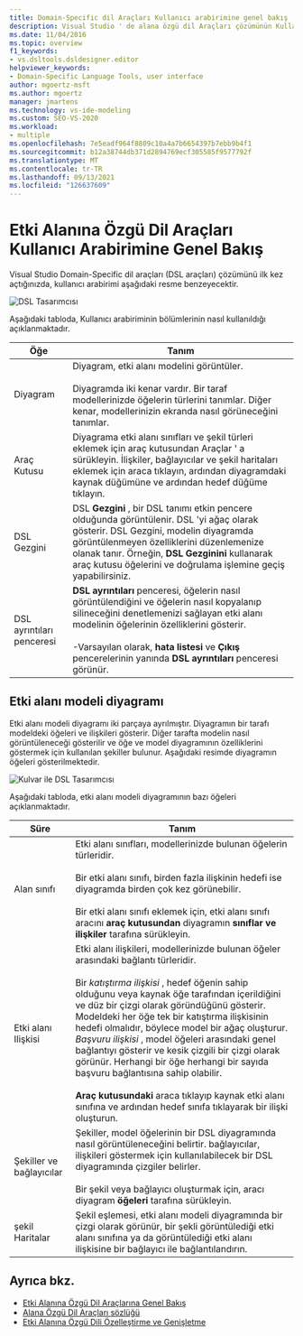 ```yaml
---
title: Domain-Specific dil Araçları Kullanıcı arabirimine genel bakış
description: Visual Studio ' de alana özgü dil Araçları çözümünün Kullanıcı arabirimine genel bir bakış sağlar.
ms.date: 11/04/2016
ms.topic: overview
f1_keywords:
- vs.dsltools.dsldesigner.editor
helpviewer_keywords:
- Domain-Specific Language Tools, user interface
author: mgoertz-msft
ms.author: mgoertz
manager: jmartens
ms.technology: vs-ide-modeling
ms.custom: SEO-VS-2020
ms.workload:
- multiple
ms.openlocfilehash: 7e5eadf964f8809c10a4a7b6654397b7ebb9b4f1
ms.sourcegitcommit: b12a38744db371d2894769ecf305585f9577792f
ms.translationtype: MT
ms.contentlocale: tr-TR
ms.lasthandoff: 09/13/2021
ms.locfileid: "126637609"
---
```

# <a name="overview-of-the-domain-specific-language-tools-user-interface"></a>Etki Alanına Özgü Dil Araçları Kullanıcı Arabirimine Genel Bakış
Visual Studio Domain-Specific dil araçları (DSL araçları) çözümünü ilk kez açtığınızda, kullanıcı arabirimi aşağıdaki resme benzeyecektir.

 ![DSL Tasarımcısı](../modeling/media/dsl_designer.png)

 Aşağıdaki tabloda, Kullanıcı arabiriminin bölümlerinin nasıl kullanıldığı açıklanmaktadır.

|**Öğe**|**Tanım**|
|-|-|
|Diyagram|Diyagram, etki alanı modelini görüntüler.<br /><br /> Diyagramda iki kenar vardır. Bir taraf modellerinizde öğelerin türlerini tanımlar. Diğer kenar, modellerinizin ekranda nasıl görüneceğini tanımlar.|
|Araç Kutusu|Diyagrama etki alanı sınıfları ve şekil türleri eklemek için araç kutusundan Araçlar ' a sürükleyin. İlişkiler, bağlayıcılar ve şekil haritaları eklemek için araca tıklayın, ardından diyagramdaki kaynak düğümüne ve ardından hedef düğüme tıklayın.|
|DSL Gezgini|DSL **Gezgini** , bir DSL tanımı etkin pencere olduğunda görüntülenir. DSL 'yi ağaç olarak gösterir. DSL Gezgini, modelin diyagramda görüntülenmeyen özelliklerini düzenlemenize olanak tanır. Örneğin, **DSL Gezginini** kullanarak araç kutusu öğelerini ve doğrulama işlemine geçiş yapabilirsiniz.|
|DSL ayrıntıları penceresi|**DSL ayrıntıları** penceresi, öğelerin nasıl görüntülendiğini ve öğelerin nasıl kopyalanıp silineceğini denetlemenizi sağlayan etki alanı modelinin öğelerinin özelliklerini gösterir.<br /><br /> -Varsayılan olarak, **hata listesi** ve **Çıkış** pencerelerinin yanında **DSL ayrıntıları** penceresi görünür.|

## <a name="the-domain-model-diagram"></a>Etki alanı modeli diyagramı
 Etki alanı modeli diyagramı iki parçaya ayrılmıştır. Diyagramın bir tarafı modeldeki öğeleri ve ilişkileri gösterir. Diğer tarafta modelin nasıl görüntüleneceği gösterilir ve öğe ve model diyagramının özelliklerini göstermek için kullanılan şekiller bulunur. Aşağıdaki resimde diyagramın öğeleri gösterilmektedir.

 ![Kulvar ile DSL Tasarımcısı](../modeling/media/dsl_desinger.png)

 Aşağıdaki tabloda, etki alanı modeli diyagramının bazı öğeleri açıklanmaktadır.

|**Süre**|**Tanım**|
|-|-|
|Alan sınıfı|Etki alanı sınıfları, modellerinizde bulunan öğelerin türleridir.<br /><br /> Bir etki alanı sınıfı, birden fazla ilişkinin hedefi ise diyagramda birden çok kez görünebilir.<br /><br /> Bir etki alanı sınıfı eklemek için, etki alanı sınıfı aracını **araç kutusundan** diyagramın **sınıflar ve ilişkiler** tarafına sürükleyin.|
|Etki alanı Ilişkisi|Etki alanı ilişkileri, modellerinizde bulunan öğeler arasındaki bağlantı türleridir.<br /><br /> Bir *katıştırma ilişkisi* , hedef öğenin sahip olduğunu veya kaynak öğe tarafından içerildiğini ve düz bir çizgi olarak göründüğünü gösterir. Modeldeki her öğe tek bir katıştırma ilişkisinin hedefi olmalıdır, böylece model bir ağaç oluşturur. *Başvuru ilişkisi* , model öğeleri arasındaki genel bağlantıyı gösterir ve kesik çizgili bir çizgi olarak görünür. Herhangi bir öğe herhangi bir sayıda başvuru bağlantısına sahip olabilir.<br /><br /> **Araç kutusundaki** araca tıklayıp kaynak etki alanı sınıfına ve ardından hedef sınıfa tıklayarak bir ilişki oluşturun.|
|Şekiller ve bağlayıcılar|Şekiller, model öğelerinin bir DSL diyagramında nasıl görüntüleneceğini belirtir. bağlayıcılar, ilişkileri göstermek için kullanılabilecek bir DSL diyagramında çizgiler belirler.<br /><br /> Bir şekil veya bağlayıcı oluşturmak için, aracı diyagram **öğeleri** tarafına sürükleyin.|
|şekil Haritalar|Şekil eşlemesi, etki alanı modeli diyagramında bir çizgi olarak görünür, bir şekli görüntülediği etki alanı sınıfına ya da görüntülediği etki alanı ilişkisine bir bağlayıcı ile bağlantılandırın.|

## <a name="see-also"></a>Ayrıca bkz.

- [Etki Alanına Özgü Dil Araçlarına Genel Bakış](../modeling/overview-of-domain-specific-language-tools.md)
- [Alana Özgü Dil Araçları sözlüğü](/previous-versions/bb126564(v=vs.100))
- [Etki Alanına Özgü Dili Özelleştirme ve Genişletme](../modeling/customizing-and-extending-a-domain-specific-language.md)